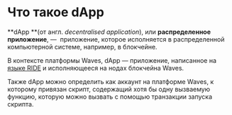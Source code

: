 # Что такое dApp
**dApp **(от англ. _decentralised application_), или **распределенное приложение**, —  приложение, которое исполняется в распределенной компьютерной системе, например, в блокчейне.

В контексте платформы Waves, dApp — приложение, написанное на [языке RIDE](/ride/about-ride.md) и исполняющееся на нодах блокчейна Waves.

Также dApp можно определить как аккаунт на платформе Waves, к которому привязан скрипт, содержащий хотя бы одну вызваемую функцию, которую можно вызвать с помощью транзакции запуска скрипта.